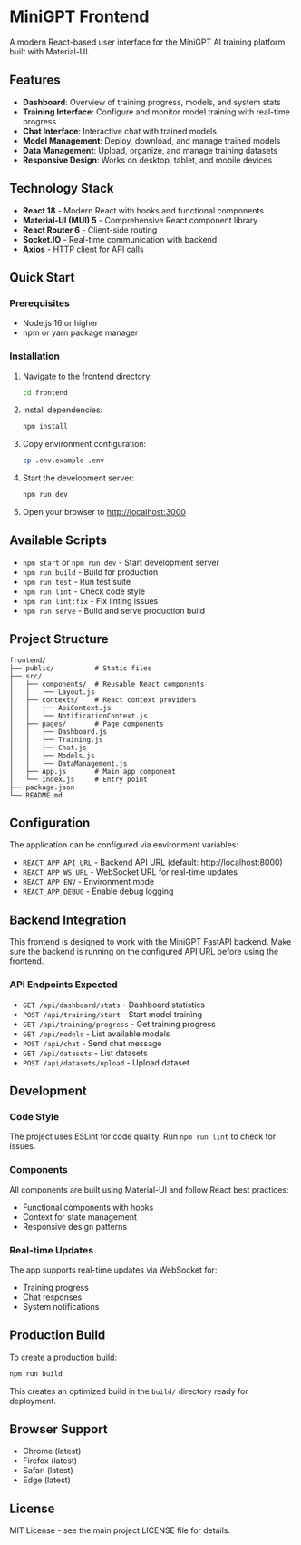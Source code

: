 # MiniGPT Frontend

A modern React-based user interface for the MiniGPT AI training platform built with Material-UI.

## Features

- **Dashboard**: Overview of training progress, models, and system stats
- **Training Interface**: Configure and monitor model training with real-time progress
- **Chat Interface**: Interactive chat with trained models
- **Model Management**: Deploy, download, and manage trained models
- **Data Management**: Upload, organize, and manage training datasets
- **Responsive Design**: Works on desktop, tablet, and mobile devices

## Technology Stack

- **React 18** - Modern React with hooks and functional components
- **Material-UI (MUI) 5** - Comprehensive React component library
- **React Router 6** - Client-side routing
- **Socket.IO** - Real-time communication with backend
- **Axios** - HTTP client for API calls

## Quick Start

### Prerequisites

- Node.js 16 or higher
- npm or yarn package manager

### Installation

1. Navigate to the frontend directory:
   ```bash
   cd frontend
   ```

2. Install dependencies:
   ```bash
   npm install
   ```

3. Copy environment configuration:
   ```bash
   cp .env.example .env
   ```

4. Start the development server:
   ```bash
   npm run dev
   ```

5. Open your browser to [http://localhost:3000](http://localhost:3000)

## Available Scripts

- `npm start` or `npm run dev` - Start development server
- `npm run build` - Build for production
- `npm run test` - Run test suite
- `npm run lint` - Check code style
- `npm run lint:fix` - Fix linting issues
- `npm run serve` - Build and serve production build

## Project Structure

```
frontend/
├── public/          # Static files
├── src/
│   ├── components/  # Reusable React components
│   │   └── Layout.js
│   ├── contexts/    # React context providers
│   │   ├── ApiContext.js
│   │   └── NotificationContext.js
│   ├── pages/       # Page components
│   │   ├── Dashboard.js
│   │   ├── Training.js
│   │   ├── Chat.js
│   │   ├── Models.js
│   │   └── DataManagement.js
│   ├── App.js       # Main app component
│   └── index.js     # Entry point
├── package.json
└── README.md
```

## Configuration

The application can be configured via environment variables:

- `REACT_APP_API_URL` - Backend API URL (default: http://localhost:8000)
- `REACT_APP_WS_URL` - WebSocket URL for real-time updates
- `REACT_APP_ENV` - Environment mode
- `REACT_APP_DEBUG` - Enable debug logging

## Backend Integration

This frontend is designed to work with the MiniGPT FastAPI backend. Make sure the backend is running on the configured API URL before using the frontend.

### API Endpoints Expected

- `GET /api/dashboard/stats` - Dashboard statistics
- `POST /api/training/start` - Start model training
- `GET /api/training/progress` - Get training progress
- `GET /api/models` - List available models
- `POST /api/chat` - Send chat message
- `GET /api/datasets` - List datasets
- `POST /api/datasets/upload` - Upload dataset

## Development

### Code Style

The project uses ESLint for code quality. Run `npm run lint` to check for issues.

### Components

All components are built using Material-UI and follow React best practices:
- Functional components with hooks
- Context for state management
- Responsive design patterns

### Real-time Updates

The app supports real-time updates via WebSocket for:
- Training progress
- Chat responses
- System notifications

## Production Build

To create a production build:

```bash
npm run build
```

This creates an optimized build in the `build/` directory ready for deployment.

## Browser Support

- Chrome (latest)
- Firefox (latest)
- Safari (latest)
- Edge (latest)

## License

MIT License - see the main project LICENSE file for details.